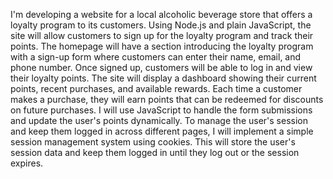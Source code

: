  I'm developing a website for a local alcoholic beverage store that offers a loyalty program to its customers. Using Node.js and plain JavaScript, the site will allow customers to sign up for the loyalty program and track their points. The homepage will have a section introducing the loyalty program with a sign-up form where customers can enter their name, email, and phone number. Once signed up, customers will be able to log in and view their loyalty points. The site will display a dashboard showing their current points, recent purchases, and available rewards. Each time a customer makes a purchase, they will earn points that can be redeemed for discounts on future purchases. I will use JavaScript to handle the form submissions and update the user's points dynamically. To manage the user's session and keep them logged in across different pages, I will implement a simple session management system using cookies. This will store the user's session data and keep them logged in until they log out or the session expires. 